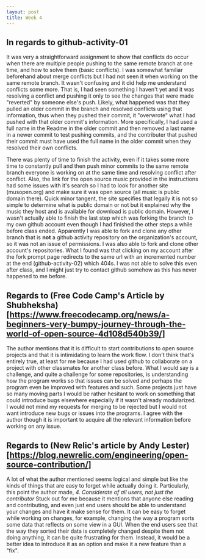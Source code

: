 ```yaml
---
layout: post
title: Week 4
---
```


## In regards to github-activity-01

It was very a straightforward assignment to show that conflicts do occur when there are multiple people pushing to the same remote branch at one time, and how to solve them (basic conflicts). I was somewhat familiar beforehand about merge conflicts but I had not seen it when working on the same remote branch. It wasn't confusing and it did help me understand conflicts some more. That is, I had seen something I haven't yet and it was resolving a conflict and pushing it only to see the changes that were made "reverted" by someone else's push. Likely, what happened was that they pulled an older commit in the branch and resolved conflicts using that information, thus when they pushed their commit, it "overwrote" what I had pushed with that older commit's information. More specifically, I had used a full name in the Readme in the older commit and then removed a last name in a newer commit to test pushing commits, and the contributer that pushed their commit must have used the full name in the older commit when they resolved their own conflicts.  

There was plenty of time to finish the activity, even if it takes some more time to constantly pull and then push minor commits to the same remote branch everyone is working on at the same time and resolving conflict after conflict. Also, the link for the open source music provided in the instructions had some issues with it's search so I had to look for another site (musopen.org) and make sure it was open source (all music is public domain there). Quick minor tangent, the site specifies that legally it is not so simple to determine what is public domain or not but it explained why the music they host and is available for download is public domain. However, I wasn't actually able to finish the last step which was forking the branch to my own github account even though I had finished the other steps a while before class ended. Apparently I was able to fork and clone any other branch that is **not** a github activity repository on the organization's account, so it was not an issue of permissions. I was also able to fork and clone other account's repositories. What I found was that clicking on my account after the fork prompt page redirects to the same url with an incremented number at the end (github-activity-02) which 404s. I was not able to solve this even after class, and I might just try to contact github somehow as this has never happened to me before.  

## Regards to (Free Code Camp's Article by Shubheksha)[https://www.freecodecamp.org/news/a-beginners-very-bumpy-journey-through-the-world-of-open-source-4d108d540b39/]

The author mentions that it is difficult to start contributions to open source projects and that it is intimidating to learn the work flow. I don't think that's entirely true, at least for me because I had used github to collaborate on a project with other classmates for another class before. What I would say is a challenge, and quite a challenge for some repositories, is understanding how the program works so that issues can be solved and perhaps the program even be improved with features and such. Some projects just have so many moving parts I would be rather hesitant to work on something that could introduce bugs elsewhere especially if it wasn't already modularized. I would not mind my requests for merging to be rejected but I would not want introduce new bugs or issues into the programs. I agree with the author though it is important to acquire all the relevant information before working on any issue.  

## Regards to (New Relic's article by Andy Lester)[https://blog.newrelic.com/engineering/open-source-contribution/]

A lot of what the author mentioned seems logical and simple but like the kinds of things that are easy to forget while actually doing it. 
Particularly, this point the author made,
*4. Considerate of all users, not just the contributor* 
Stuck out for me because it mentions that anyone else reading and contributing, and even just end users should be able to understand your changes and have it make sense for them. It can be easy to forget while working on changes, for example, changing the way a program sorts some data that reflects on some view in a GUI. When the end users see that the way they sorted their data is completely changed despite them not doing anything, it can be quite frustrating for them. Instead, it would be a better idea to introduce it as an option and make it a new feature than a "fix".

